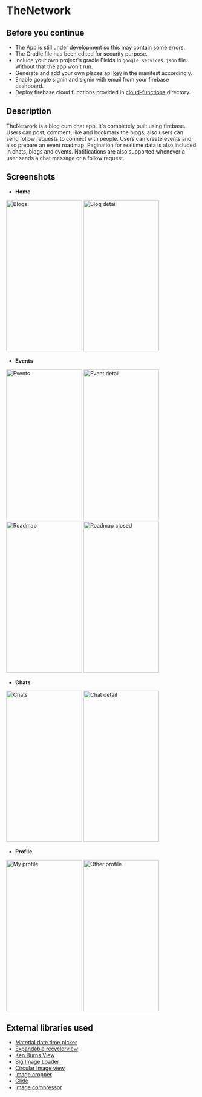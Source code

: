 # TheNetwork

Before you continue
------
* The App is still under development so this may contain some errors.<br>
* The Gradle file has been edited for security purpose. <br>
* Include your own project's gradle Fields in `google services.json` file. Without that the app won't run.<br>
* Generate and add your own places api [key](https://developers.google.com/places/web-service/intro) in the manifest accordingly.<br>
* Enable google signin and signin with email from your firebase dashboard.
* Deploy firebase cloud functions provided in [cloud-functions](https://github.com/Kashish-Sharma/TheNetwork-open/tree/master/cloud-functions) directory.

Description
---------
TheNetwork is a blog cum chat app. It's completely built using firebase.
Users can post, comment, like and bookmark the blogs, also users can send follow requests to connect with people.
Users can create events and also prepare an event roadmap.
Pagination for realtime data is also included in chats, blogs and events.
Notifications are also supported whenever a user sends a chat message or a follow request.

Screenshots
----------
* **Home**<br>
<p float="left">
<img src="https://github.com/Kashish-Sharma/TheNetwork-open/blob/master/Screenshots/Home.jpg" alt="Blogs" width="200dp" height="400dp">          
<img src="https://github.com/Kashish-Sharma/TheNetwork-open/blob/master/Screenshots/blogDetail.jpg" alt="Blog detail" width="200dp" height="400dp">
</p>

* **Events**<br>
<p float="left">
<img src="https://github.com/Kashish-Sharma/TheNetwork-open/blob/master/Screenshots/Events.jpg" alt="Events" width="200dp" height="400dp">          
<img src="https://github.com/Kashish-Sharma/TheNetwork-open/blob/master/Screenshots/EventDetail.jpg" alt="Event detail" width="200dp" height="400dp">
<img src="https://github.com/Kashish-Sharma/TheNetwork-open/blob/master/Screenshots/roadmapclosed.jpg" alt="Roadmap" width="200dp" height="400dp">          
<img src="https://github.com/Kashish-Sharma/TheNetwork-open/blob/master/Screenshots/roadmapopen.jpg" alt="Roadmap closed" width="200dp" height="400dp">
</p>

* **Chats**<br>
<p float="left">
<img src="https://github.com/Kashish-Sharma/TheNetwork-open/blob/master/Screenshots/chat.jpg" alt="Chats" width="200dp" height="400dp">          
<img src="https://github.com/Kashish-Sharma/TheNetwork-open/blob/master/Screenshots/chatdetail.jpg" alt="Chat detail" width="200dp" height="400dp">
</p>

* **Profile**<br>
<p float="left">
<img src="https://github.com/Kashish-Sharma/TheNetwork-open/blob/master/Screenshots/profilemy.jpg" alt="My profile" width="200dp" height="400dp">          
<img src="https://github.com/Kashish-Sharma/TheNetwork-open/blob/master/Screenshots/profileother.jpg" alt="Other profile" width="200dp" height="400dp">
</p>

External libraries used
----------
* [Material date time picker](https://github.com/wdullaer/MaterialDateTimePicker)
* [Expandable recyclerview](https://github.com/thoughtbot/expandable-recycler-view)
* [Ken Burns View](https://github.com/flavioarfaria/KenBurnsView)
* [Big Image Loader](https://github.com/Piasy/BigImageViewer)
* [Circular Image view](https://github.com/hdodenhof/CircleImageView)
* [Image cropper](https://github.com/ArthurHub/Android-Image-Cropper)
* [Glide](https://github.com/bumptech/glide)
* [Image compressor](https://github.com/zetbaitsu/Compressor)
